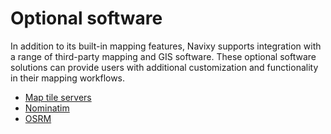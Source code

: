 # Optional software

In addition to its built-in mapping features, Navixy supports integration with a range of third-party mapping and GIS software. These optional software solutions can provide users with additional customization and functionality in their mapping workflows.

* [Map tile servers](map-tile-servers.md)
* [Nominatim](nominatim.md)
* [OSRM](osrm.md)
